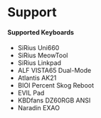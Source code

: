 # Support

#### Supported Keyboards
* SiRius Uni660
* SiRius MeowTool
* SiRius Linkpad
* ALF VISTA65 Dual-Mode
* Atlantis AK21
* BIOI Percent Skog Reboot
* EVIL Pad
* KBDfans DZ60RGB ANSI
* Naradin EXAO

